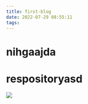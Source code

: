 ```yaml
---
title: first-blog
date: 2022-07-29 08:55:11
tags:
---
```


# nihgaajda

# respositoryasd


![](1.png)
